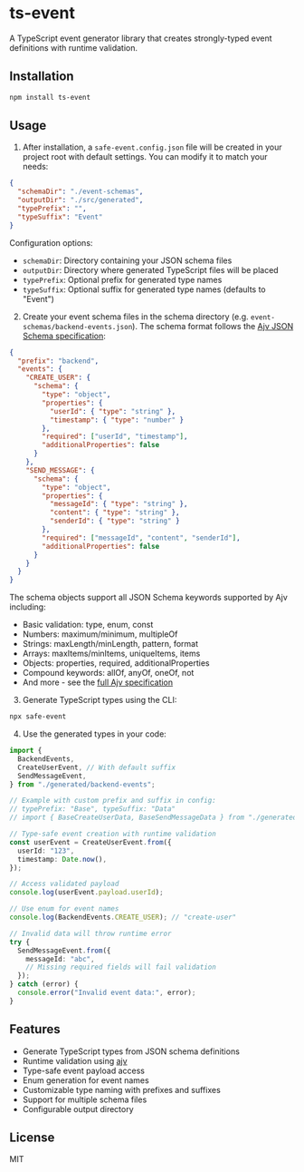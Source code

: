 # ts-event

A TypeScript event generator library that creates strongly-typed event definitions with runtime validation.

## Installation

```bash
npm install ts-event
```

## Usage

1. After installation, a `safe-event.config.json` file will be created in your project root with default settings. You can modify it to match your needs:

```json
{
  "schemaDir": "./event-schemas",
  "outputDir": "./src/generated",
  "typePrefix": "",
  "typeSuffix": "Event"
}
```

Configuration options:

- `schemaDir`: Directory containing your JSON schema files
- `outputDir`: Directory where generated TypeScript files will be placed
- `typePrefix`: Optional prefix for generated type names
- `typeSuffix`: Optional suffix for generated type names (defaults to "Event")

2. Create your event schema files in the schema directory (e.g. `event-schemas/backend-events.json`). The schema format follows the [Ajv JSON Schema specification](https://ajv.js.org/json-schema.html):

```json
{
  "prefix": "backend",
  "events": {
    "CREATE_USER": {
      "schema": {
        "type": "object",
        "properties": {
          "userId": { "type": "string" },
          "timestamp": { "type": "number" }
        },
        "required": ["userId", "timestamp"],
        "additionalProperties": false
      }
    },
    "SEND_MESSAGE": {
      "schema": {
        "type": "object",
        "properties": {
          "messageId": { "type": "string" },
          "content": { "type": "string" },
          "senderId": { "type": "string" }
        },
        "required": ["messageId", "content", "senderId"],
        "additionalProperties": false
      }
    }
  }
}
```

The schema objects support all JSON Schema keywords supported by Ajv including:

- Basic validation: type, enum, const
- Numbers: maximum/minimum, multipleOf
- Strings: maxLength/minLength, pattern, format
- Arrays: maxItems/minItems, uniqueItems, items
- Objects: properties, required, additionalProperties
- Compound keywords: allOf, anyOf, oneOf, not
- And more - see the [full Ajv specification](https://ajv.js.org/json-schema.html)

3. Generate TypeScript types using the CLI:

```bash
npx safe-event
```

4. Use the generated types in your code:

```typescript
import {
  BackendEvents,
  CreateUserEvent, // With default suffix
  SendMessageEvent,
} from "./generated/backend-events";

// Example with custom prefix and suffix in config:
// typePrefix: "Base", typeSuffix: "Data"
// import { BaseCreateUserData, BaseSendMessageData } from "./generated/backend-events";

// Type-safe event creation with runtime validation
const userEvent = CreateUserEvent.from({
  userId: "123",
  timestamp: Date.now(),
});

// Access validated payload
console.log(userEvent.payload.userId);

// Use enum for event names
console.log(BackendEvents.CREATE_USER); // "create-user"

// Invalid data will throw runtime error
try {
  SendMessageEvent.from({
    messageId: "abc",
    // Missing required fields will fail validation
  });
} catch (error) {
  console.error("Invalid event data:", error);
}
```

## Features

- Generate TypeScript types from JSON schema definitions
- Runtime validation using [ajv](https://github.com/ajv-validator/ajv)
- Type-safe event payload access
- Enum generation for event names
- Customizable type naming with prefixes and suffixes
- Support for multiple schema files
- Configurable output directory

## License

MIT
